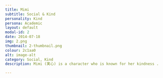 ```yaml
---
title: Mimi
subtitle: Social & Kind
personality: Kind
persona: Academic
layout: default
modal-id: 2
date: 2014-07-18
img: 2.png
thumbnail: 2-thumbnail.png
colour: 2c1aa0
alt: image-alt
category: Social, Kind
description: Mimi (実心) is a character who is known for her kindness ...

---
```

